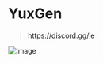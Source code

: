 # YuxGen

> https://discord.gg/ie

![image](https://user-images.githubusercontent.com/99289712/175354204-c900b836-996f-4634-9b1e-f8098060e0f2.png)
